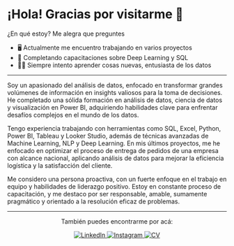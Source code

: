 # ¡Hola! Gracias por visitarme 🚀
¿En qué estoy? Me alegra que preguntes 

- 🖥️ Actualmente me encuentro trabajando en varios proyectos
- 📖 Completando capacitaciones sobre Deep Learning y SQL
- 🧑‍🚀 Siempre intento aprender cosas nuevas, entusiasta de los datos

---

Soy un apasionado del análisis de datos, enfocado en transformar grandes volúmenes de información en insights valiosos para la toma de decisiones. He completado una sólida formación en análisis de datos, ciencia de datos y visualización en Power BI, adquiriendo habilidades clave para enfrentar desafíos complejos en el mundo de los datos.

Tengo experiencia trabajando con herramientas como SQL, Excel, Python, Power BI, Tableau y Looker Studio, además de técnicas avanzadas de Machine Learning, NLP y Deep Learning. En mis últimos proyectos, me he enfocado en optimizar el proceso de entrega de pedidos de una empresa con alcance nacional, aplicando análisis de datos para mejorar la eficiencia logística y la satisfacción del cliente.

Me considero una persona proactiva, con un fuerte enfoque en el trabajo en equipo y habilidades de liderazgo positivo. Estoy en constante proceso de capacitación, y me destaco por ser responsable, amable, sumamente pragmático y orientado a la resolución eficaz de problemas.

---


<p align="center">
  También puedes encontrarme por acá:
</p>

<p align="center">
  <a href="https://www.linkedin.com/in/pablo-baez-/">
    <img src="https://img.shields.io/badge/LinkedIn-blue?style=flat-square&logo=linkedin" alt="LinkedIn">
  <a href="https://www.instagram.com/pablito.b314/">
    <img src="https://img.shields.io/badge/Instagram-E4405F?style=flat-square&logo=instagram&logoColor=white" alt="Instagram">
  <a href="https://docs.google.com/document/d/1EKO6941wqbLiCj7E_SGcy1Xft7jNIk_gwR2jydvfwl4/edit?usp=drive_link">
    <img src="https://img.shields.io/badge/Mi%20CV%20en%20PDF-FF5733?style=flat-square&logo=adobe-acrobat-reader&logoColor=white" alt="CV">
  </a>
</p>
